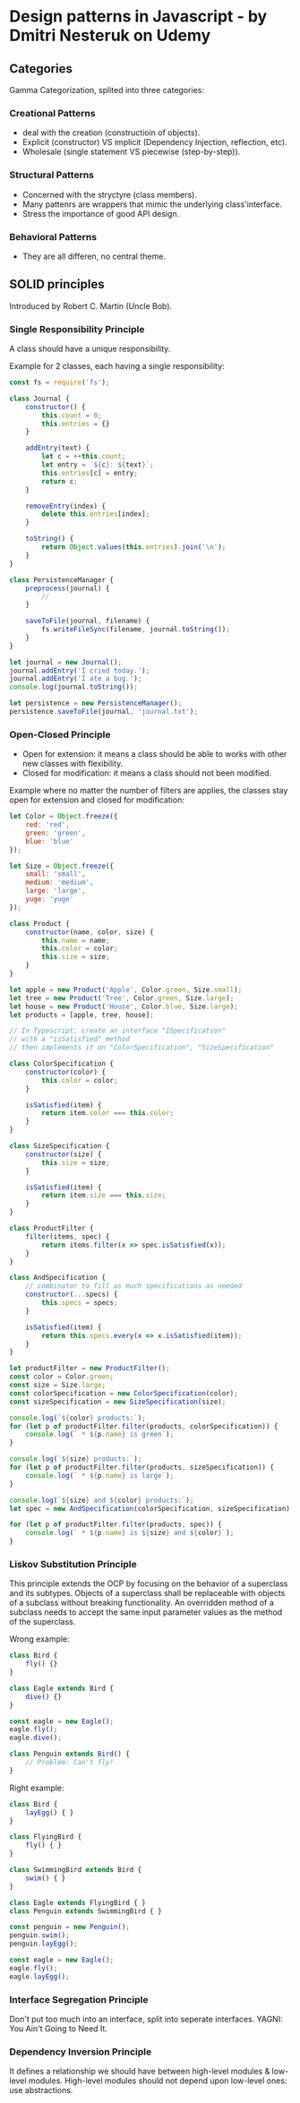 # Design patterns in Javascript - by Dmitri Nesteruk on Udemy

## Categories
Gamma Categorization, splited into three categories:

### Creational Patterns
- deal with the creation (constructioin of objects).
- Explicit (constructor) VS implicit (Dependency Injection, reflection, etc).
- Wholesale (single statement VS piecewise (step-by-step)).

### Structural Patterns
- Concerned with the stryctyre (class members).
- Many pattenrs are wrappers that mimic the underlying class'interface.
- Stress the importance of good API design.

### Behavioral Patterns
- They are all differen, no central theme.

## SOLID principles
Introduced by Robert C. Martin (Uncle Bob).

### Single Responsibility Principle
A class should have a unique responsibility.

Example for 2 classes, each having a single responsibility:
```js
const fs = require('fs');

class Journal {
    constructor() {
        this.count = 0;
        this.entries = {}
    }

    addEntry(text) {
        let c = ++this.count;
        let entry = `${c}: ${text}`;
        this.entries[c] = entry;
        return c;
    }

    removeEntry(index) {
        delete this.entries[index];
    }

    toString() {
        return Object.values(this.entries).join('\n');
    }
}

class PersistenceManager {
    preprocess(journal) {
        //
    }

    saveToFile(journal, filename) {
        fs.writeFileSync(filename, journal.toString());
    }
}

let journal = new Journal();
journal.addEntry('I cried today.');
journal.addEntry('I ate a bug.');
console.log(journal.toString());

let persistence = new PersistenceManager();
persistence.saveToFile(journal, 'journal.txt');
```

### Open-Closed Principle
- Open for extension: it means a class should be able to works with other new classes with flexibility.
- Closed for modification: it means a class should not been modified.

Example where no matter the number of filters are applies, the classes stay open for extension and closed for modification:
```js
let Color = Object.freeze({
    red: 'red',
    green: 'green',
    blue: 'blue'
});

let Size = Object.freeze({
    small: 'small',
    medium: 'medium',
    large: 'large',
    yuge: 'yuge'
});

class Product {
    constructor(name, color, size) {
        this.name = name;
        this.color = color;
        this.size = size;
    }
}

let apple = new Product('Apple', Color.green, Size.small);
let tree = new Product('Tree', Color.green, Size.large);
let house = new Product('House', Color.blue, Size.large);
let products = [apple, tree, house];

// In Typescript: create an interface "ISpecification" 
// with a "isSatisfied" method
// then implements it on "ColorSpecification", "SizeSpecification"

class ColorSpecification {
    constructor(color) {
        this.color = color;
    }

    isSatisfied(item) {
        return item.color === this.color;
    }
}

class SizeSpecification {
    constructor(size) {
        this.size = size;
    }

    isSatisfied(item) {
        return item.size === this.size;
    }
}

class ProductFilter {
    filter(items, spec) {
        return items.filter(x => spec.isSatisfied(x));
    }
}

class AndSpecification {
    // combinator to fill as much specifications as needed
    constructor(...specs) {
        this.specs = specs;
    }

    isSatisfied(item) {
        return this.specs.every(x => x.isSatisfied(item));
    }
}

let productFilter = new ProductFilter();
const color = Color.green;
const size = Size.large;
const colorSpecification = new ColorSpecification(color);
const sizeSpecification = new SizeSpecification(size);

console.log(`${color} products:`);
for (let p of productFilter.filter(products, colorSpecification)) {
    console.log(` * ${p.name} is green`);
}

console.log(`${size} products:`);
for (let p of productFilter.filter(products, sizeSpecification)) {
    console.log(` * ${p.name} is large`);
}

console.log(`${size} and ${color} products:`);
let spec = new AndSpecification(colorSpecification, sizeSpecification);

for (let p of productFilter.filter(products, spec)) {
    console.log(` * ${p.name} is ${size} and ${color}`);
}
```

### Liskov Substitution Principle
This principle extends the OCP by focusing on the behavior of a superclass and its subtypes.
Objects of a superclass shall be replaceable with objects of a subclass without breaking functionality.
An overridden method of a subclass needs to accept the same input parameter values as the method of the superclass.

Wrong example:
```js
class Bird {
    fly() {}
}

class Eagle extends Bird {
    dive() {}
}

const eagle = new Eagle();
eagle.fly();
eagle.dive();

class Penguin extends Bird() {
    // Problem: Can't fly! 
}
```

Right example:
```js
class Bird {
    layEgg() { }
}

class FlyingBird {
    fly() { }
}

class SwimmingBird extends Bird {
    swim() { }
}

class Eagle extends FlyingBird { }
class Penguin extends SwimmingBird { }

const penguin = new Penguin();
penguin.swim();
penguin.layEgg();

const eagle = new Eagle();
eagle.fly();
eagle.layEgg();
```

### Interface Segregation Principle
Don't put too much into an interface, split into seperate interfaces.
YAGNI: You Ain't Going to Need It.

### Dependency Inversion Principle
It defines a relationship we should have between high-level modules & low-level modules.
High-level modules should not depend upon low-level ones: use abstractions.
